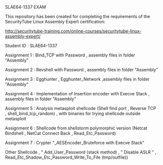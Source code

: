 SLAE64-1337 EXAM

This repository  has been created for completing the requirements of the SecurityTube Linux Assembly Expert certification:

http://securitytube-training.com/online-courses/securitytube-linux-assembly-expert/

Student ID : SLAE64-1337




Assignment 1 :
Bind_TCP with Password , assembly files in folder "Assembly"

Assignment 2 :
Revshell with Password , assembly files in folder "Assembly"

Assignment 3 :
Egghunter , Egghunter_Network ,assembly files in folder "Assembly"

Assignment 4 :
Implementation of Insertion encoder with Execve Stack , assembly files in folder "Assembly"

Assignment 5 :
Analysis metasploit shellcode (Shell find port , Reverse TCP , shell_bind_tcp_random) , with binaries for trying shellcode outside metasploit

Assignment 6 :
Shellcode from shellstorm polymorphic version (Netcat Bindshell , NetCat Connect Back , Read_Etc_Password)

Assignment 7 :
Crypter "_AESEncoder_Bruteforce with Execve Stack"


Other Shellcode , " Add_User_Password (stack method) , " Disable ASLR " , Read_Etc_Shadow_Etc_Password_Write_To_File (tmp/outfile))
